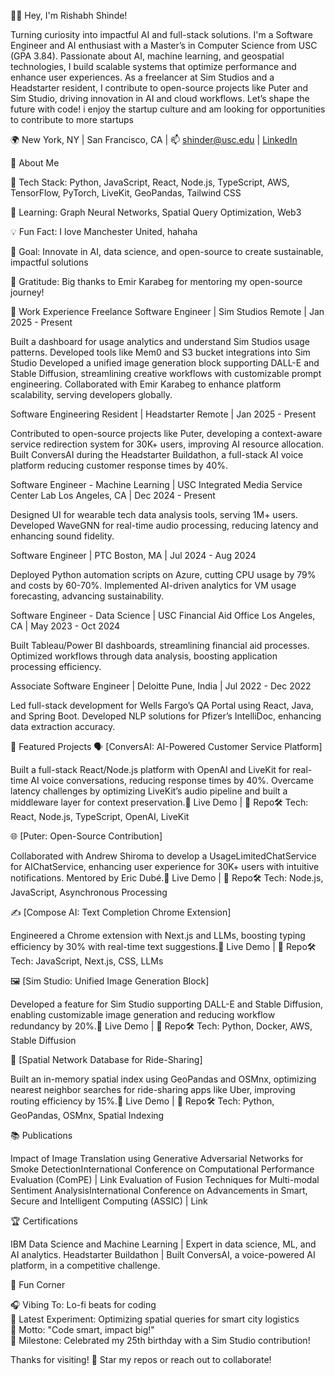 
  


👨‍💻 Hey, I'm Rishabh Shinde!

  Turning curiosity into impactful AI and full-stack solutions.
  I'm a Software Engineer and AI enthusiast with a Master’s in Computer Science from USC (GPA 3.84). Passionate about AI, machine learning, and geospatial technologies, I build scalable systems that optimize performance and enhance user experiences. As a freelancer at Sim Studios and a Headstarter resident, I contribute to open-source projects like Puter and Sim Studio, driving innovation in AI and cloud workflows. Let’s shape the future with code! i enjoy the startup culture and am looking for opportunities to contribute to more startups



  🌍 New York, NY | San Francisco, CA | 📫 shinder@usc.edu | [LinkedIn](https://www.linkedin.com/in/rishabh-shinde/) 



  
  
  



🌟 About Me

🔧 Tech Stack: Python, JavaScript, React, Node.js, TypeScript, AWS, TensorFlow, PyTorch, LiveKit, GeoPandas, Tailwind CSS  

🌱 Learning: Graph Neural Networks, Spatial Query Optimization, Web3

💡 Fun Fact: I love Manchester United, hahaha

🎯 Goal: Innovate in AI, data science, and open-source to create sustainable, impactful solutions

🙌 Gratitude: Big thanks to Emir Karabeg for mentoring my open-source journey!


  


💼 Work Experience
Freelance Software Engineer | Sim Studios
Remote | Jan 2025 - Present

Built a dashboard for usage analytics and understand Sim Studios usage patterns.
Developed tools like Mem0 and S3 bucket integrations into Sim Studio
Developed a unified image generation block supporting DALL-E and Stable Diffusion, streamlining creative workflows with customizable prompt engineering.
Collaborated with Emir Karabeg to enhance platform scalability, serving developers globally.

Software Engineering Resident | Headstarter
Remote | Jan 2025 - Present

Contributed to open-source projects like Puter, developing a context-aware service redirection system for 30K+ users, improving AI resource allocation.
Built ConversAI during the Headstarter Buildathon, a full-stack AI voice platform reducing customer response times by 40%.

Software Engineer - Machine Learning | USC Integrated Media Service Center Lab
Los Angeles, CA | Dec 2024 - Present

Designed UI for wearable tech data analysis tools, serving 1M+ users.
Developed WaveGNN for real-time audio processing, reducing latency and enhancing sound fidelity.

Software Engineer | PTC
Boston, MA | Jul 2024 - Aug 2024

Deployed Python automation scripts on Azure, cutting CPU usage by 79% and costs by 60-70%.
Implemented AI-driven analytics for VM usage forecasting, advancing sustainability.

Software Engineer - Data Science | USC Financial Aid Office
Los Angeles, CA | May 2023 - Oct 2024

Built Tableau/Power BI dashboards, streamlining financial aid processes.
Optimized workflows through data analysis, boosting application processing efficiency.

Associate Software Engineer | Deloitte
Pune, India | Jul 2022 - Dec 2022

Led full-stack development for Wells Fargo’s QA Portal using React, Java, and Spring Boot.
Developed NLP solutions for Pfizer’s IntelliDoc, enhancing data extraction accuracy.


🌟 Featured Projects
🗣️ [ConversAI: AI-Powered Customer Service Platform]

Built a full-stack React/Node.js platform with OpenAI and LiveKit for real-time AI voice conversations, reducing response times by 40%. Overcame latency challenges by optimizing LiveKit’s audio pipeline and built a middleware layer for context preservation.🔗 Live Demo | 📂 Repo🛠️ Tech: React, Node.js, TypeScript, OpenAI, LiveKit

🌐 [Puter: Open-Source Contribution]

Collaborated with Andrew Shiroma to develop a UsageLimitedChatService for AIChatService, enhancing user experience for 30K+ users with intuitive notifications. Mentored by Eric Dubé.🔗 Live Demo | 📂 Repo🛠️ Tech: Node.js, JavaScript, Asynchronous Processing

✍️ [Compose AI: Text Completion Chrome Extension]

Engineered a Chrome extension with Next.js and LLMs, boosting typing efficiency by 30% with real-time text suggestions.🔗 Live Demo | 📂 Repo🛠️ Tech: JavaScript, Next.js, CSS, LLMs

🖼️ [Sim Studio: Unified Image Generation Block]

Developed a feature for Sim Studio supporting DALL-E and Stable Diffusion, enabling customizable image generation and reducing workflow redundancy by 20%.🔗 Live Demo | 📂 Repo🛠️ Tech: Python, Docker, AWS, Stable Diffusion

🚗 [Spatial Network Database for Ride-Sharing]

Built an in-memory spatial index using GeoPandas and OSMnx, optimizing nearest neighbor searches for ride-sharing apps like Uber, improving routing efficiency by 15%.🔗 Live Demo | 📂 Repo🛠️ Tech: Python, GeoPandas, OSMnx, Spatial Indexing


  



📚 Publications

Impact of Image Translation using Generative Adversarial Networks for Smoke DetectionInternational Conference on Computational Performance Evaluation (ComPE) | Link
Evaluation of Fusion Techniques for Multi-modal Sentiment AnalysisInternational Conference on Advancements in Smart, Secure and Intelligent Computing (ASSIC) | Link


🏆 Certifications

IBM Data Science and Machine Learning | Expert in data science, ML, and AI analytics.
Headstarter Buildathon | Built ConversAI, a voice-powered AI platform, in a competitive challenge.


  




🎉 Fun Corner

🎧 Vibing To: Lo-fi beats for coding  
🧪 Latest Experiment: Optimizing spatial queries for smart city logistics  
💭 Motto: "Code smart, impact big!"  
🎂 Milestone: Celebrated my 25th birthday with a Sim Studio contribution!


  




  



  Thanks for visiting! 🚀 Star my repos or reach out to collaborate!
  



  




  
